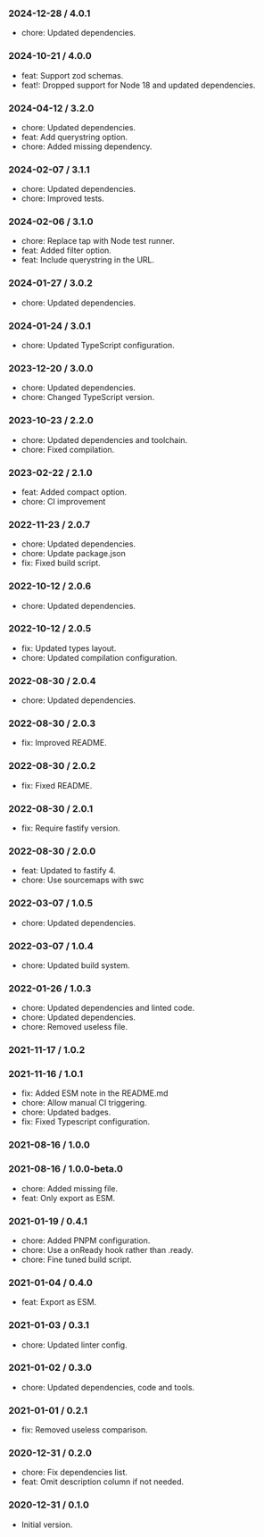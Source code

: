 ### 2024-12-28 / 4.0.1

- chore: Updated dependencies.

### 2024-10-21 / 4.0.0

- feat: Support zod schemas.
- feat!: Dropped support for Node 18 and updated dependencies.

### 2024-04-12 / 3.2.0

- chore: Updated dependencies.
- feat: Add querystring option.
- chore: Added missing dependency.

### 2024-02-07 / 3.1.1

- chore: Updated dependencies.
- chore: Improved tests.

### 2024-02-06 / 3.1.0

- chore: Replace tap with Node test runner.
- feat: Added filter option.
- feat: Include querystring in the URL.

### 2024-01-27 / 3.0.2

- chore: Updated dependencies.

### 2024-01-24 / 3.0.1

- chore: Updated TypeScript configuration.

### 2023-12-20 / 3.0.0

- chore: Updated dependencies.
- chore: Changed TypeScript version.

### 2023-10-23 / 2.2.0

- chore: Updated dependencies and toolchain.
- chore: Fixed compilation.

### 2023-02-22 / 2.1.0

- feat: Added compact option.
- chore: CI improvement

### 2022-11-23 / 2.0.7

- chore: Updated dependencies.
- chore: Update package.json
- fix: Fixed build script.

### 2022-10-12 / 2.0.6

- chore: Updated dependencies.

### 2022-10-12 / 2.0.5

- fix: Updated types layout.
- chore: Updated compilation configuration.

### 2022-08-30 / 2.0.4

- chore: Updated dependencies.

### 2022-08-30 / 2.0.3

- fix: Improved README.

### 2022-08-30 / 2.0.2

- fix: Fixed README.

### 2022-08-30 / 2.0.1

- fix: Require fastify version.

### 2022-08-30 / 2.0.0

- feat: Updated to fastify 4.
- chore: Use sourcemaps with swc

### 2022-03-07 / 1.0.5

- chore: Updated dependencies.

### 2022-03-07 / 1.0.4

- chore: Updated build system.

### 2022-01-26 / 1.0.3

- chore: Updated dependencies and linted code.
- chore: Updated dependencies.
- chore: Removed useless file.

### 2021-11-17 / 1.0.2


### 2021-11-16 / 1.0.1

- fix: Added ESM note in the README.md
- chore: Allow manual CI triggering.
- chore: Updated badges.
- fix: Fixed Typescript configuration.

### 2021-08-16 / 1.0.0


### 2021-08-16 / 1.0.0-beta.0

- chore: Added missing file.
- feat: Only export as ESM.

### 2021-01-19 / 0.4.1

- chore: Added PNPM configuration.
- chore: Use a onReady hook rather than .ready.
- chore: Fine tuned build script.

### 2021-01-04 / 0.4.0

- feat: Export as ESM.

### 2021-01-03 / 0.3.1

- chore: Updated linter config.

### 2021-01-02 / 0.3.0

- chore: Updated dependencies, code and tools.

### 2021-01-01 / 0.2.1

- fix: Removed useless comparison.

### 2020-12-31 / 0.2.0

- chore: Fix dependencies list.
- feat: Omit description column if not needed.

### 2020-12-31 / 0.1.0

- Initial version.
